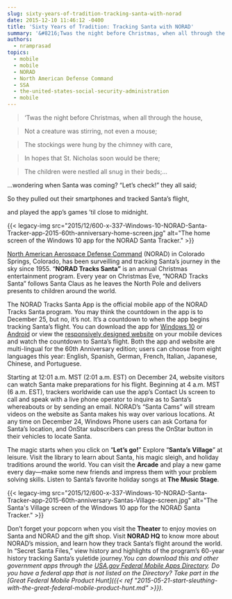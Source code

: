 ```yaml
---
slug: sixty-years-of-tradition-tracking-santa-with-norad
date: 2015-12-10 11:46:12 -0400
title: 'Sixty Years of Tradition: Tracking Santa with NORAD'
summary: '&#8216;Twas the night before Christmas, when all through the house, Not a creature was stirring, not even a mouse; The stockings were hung by the chimney with care, In hopes that St. Nicholas soon would be there; The children were nestled all snug in their beds;&#8230; &#8230;wondering when Santa was coming? &ldquo;Let’s check!&rdquo; they all'
authors:
  - nramprasad
topics:
  - mobile
  - mobile
  - NORAD
  - North American Defense Command
  - SSA
  - the-united-states-social-security-administration
  - mobile
---
```


> &#8216;Twas the night before Christmas, when all through the house,
  
> Not a creature was stirring, not even a mouse;
  
> The stockings were hung by the chimney with care,
  
> In hopes that St. Nicholas soon would be there;
  
> The children were nestled all snug in their beds;&#8230;

&#8230;wondering when Santa was coming? “Let’s check!” they all said;
  
So they pulled out their smartphones and tracked Santa’s flight,
  
and played the app’s games ’til close to midnight.

{{< legacy-img src="2015/12/600-x-337-Windows-10-NORAD-Santa-Tracker-app-2015-60th-anniversary-home-screen.jpg" alt="The home screen of the Windows 10 app for the NORAD Santa Tracker." >}}

[North American Aerospace Defense Command](https://en.wikipedia.org/wiki/North_American_Aerospace_Defense_Command) (NORAD) in Colorado Springs, Colorado, has been surveilling and tracking Santa’s journey in the sky since 1955. “**NORAD Tracks Santa&#8221;** is an annual Christmas entertainment program. Every year on Christmas Eve, &#8220;NORAD Tracks Santa&#8221; follows Santa Claus as he leaves the North Pole and delivers presents to children around the world.

The NORAD Tracks Santa App is the official mobile app of the NORAD Tracks Santa program. You may think the countdown in the app is to December 25, but no, it’s not. It’s a countdown to when the app begins tracking Santa’s flight. You can download the app for [Windows 10](http://apps.microsoft.com/windows/en-us/app/norad-tracks-santa/445e2479-6da9-41e2-85f7-66550fe8c55b) or [Android](https://play.google.com/store/apps/details?id=com.visionbox.NoradTracksSanta) or view the [responsively designed website](http://www.noradsanta.org/) on your mobile devices and watch the countdown to Santa&#8217;s flight. Both the app and website are multi-lingual for the 60th Anniversary edition; users can choose from eight languages this year: English, Spanish, German, French, Italian, Japanese, Chinese, and Portuguese.

Starting at 12:01 a.m. MST (2:01 a.m. EST) on December 24, website visitors can watch Santa make preparations for his flight. Beginning at 4 a.m. MST (6 a.m. EST), trackers worldwide can use the app’s Contact Us screen to call and speak with a live phone operator to inquire as to Santa’s whereabouts or by sending an email. NORAD’s “Santa Cams” will stream videos on the website as Santa makes his way over various locations. At any time on December 24, Windows Phone users can ask Cortana for Santa’s location, and OnStar subscribers can press the OnStar button in their vehicles to locate Santa.

The magic starts when you click on “**Let’s go!**” Explore “**Santa’s Village**” at leisure. Visit the library to learn about Santa, his magic sleigh, and holiday traditions around the world. You can visit the **Arcade** and play a new game every day—make some new friends and impress them with your problem solving skills. Listen to Santa&#8217;s favorite holiday songs at **The Music Stage**.

{{< legacy-img src="2015/12/600-x-337-Windows-10-NORAD-Santa-Tracker-app-2015-60th-anniversary-Santas-Village-screen.jpg" alt="The Santa's Village screen of the Windows 10 app for the NORAD Santa Tracker." >}}

Don’t forget your popcorn when you visit the **Theater** to enjoy movies on Santa and NORAD and the gift shop. Visit **NORAD HQ** to know more about NORAD’s mission, and learn how they track Santa’s flight around the world. In “Secret Santa Files,” view history and highlights of the program’s 60-year history tracking Santa’s yuletide journey._You can download this and other government apps through the [USA.gov Federal Mobile Apps Directory](https://www.usa.gov/mobile-apps). Do you have a federal app that is not listed on the Directory? Take part in the [Great Federal Mobile Product Hunt]({{< ref "2015-05-21-start-sleuthing-with-the-great-federal-mobile-product-hunt.md" >}})._
